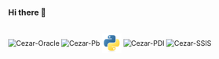 ### Hi there 👋

<div style="display: inline_block"><br>  
  <img align="center" alt="Cezar-Oracle" height="40" width="40" src="https://cdn.jsdelivr.net/gh/devicons/devicon/icons/oracle/oracle-original.svg">
  <img align="center" alt="Cezar-Pb" height="30" width="40" src="https://raw.githubusercontent.com/microsoft/PowerBI-Icons/2bf1c982fb24528eee1559a96a25eb534c175cfd/SVG/Desktop.svg">
  <img align="center" alt="Cezar-Python" height="40" width="40" src="https://raw.githubusercontent.com/devicons/devicon/master/icons/python/python-original.svg">
  <img align="center" alt="Cezar-PDI" height="40" width="40" src="https://agailcombr.files.wordpress.com/2020/12/pdi.png?w=256">
  <img align="center" alt="Cezar-SSIS" height="40" width="40" src="https://www.acuitytraining.co.uk/wp-content/uploads/2019/04/microsoft-sql-server-icon.svg">
  
</div>

